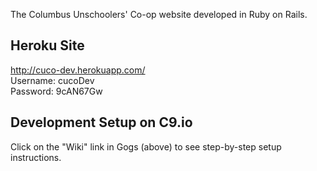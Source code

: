 The Columbus Unschoolers' Co-op website developed in Ruby on Rails.

## Heroku Site

<http://cuco-dev.herokuapp.com/>  
Username: cucoDev  
Password: 9cAN67Gw

## Development Setup on C9.io

Click on the "Wiki" link in Gogs (above) to see step-by-step setup instructions.